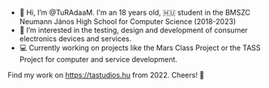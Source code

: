 - 👋 Hi, I’m @TuRAdaaM. I'm an 18 years old, 🇭🇺 student in the BMSZC Neumann János High School for Computer Science (2018-2023)
- 🧪 I’m interested in the testing, design and development of consumer electronics devices and services.
- 💻 Currently working on projects like the Mars Class Project or the TASS Project for computer and service development. 

Find my work on https://tastudios.hu from 2022. Cheers! 👋

